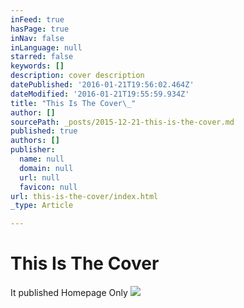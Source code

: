 ```yaml
---
inFeed: true
hasPage: true
inNav: false
inLanguage: null
starred: false
keywords: []
description: cover description
datePublished: '2016-01-21T19:56:02.464Z'
dateModified: '2016-01-21T19:55:59.934Z'
title: "This Is The Cover\_"
author: []
sourcePath: _posts/2015-12-21-this-is-the-cover.md
published: true
authors: []
publisher:
  name: null
  domain: null
  url: null
  favicon: null
url: this-is-the-cover/index.html
_type: Article

---
```

# 

# This Is The Cover 

It published Homepage Only
![](https://the-grid-user-content.s3-us-west-2.amazonaws.com/0e6f5d14-4ebe-4bf8-b432-e9f0dfe4c015.jpg)